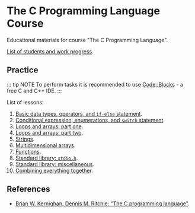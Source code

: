 # The C Programming Language Course

Educational materials for course "The C Programming Language".

[List of students and work progress](https://docs.google.com/spreadsheets/d/1uk7V20U0G_Omt3jQ65sDxLfHyrtbsejVl2sRb7WzATk/edit?usp=sharing).

## Practice

::: tip NOTE
To perform tasks it is recommended to use [Code::Blocks](http://www.codeblocks.org) - a free C and C++ IDE.
:::

List of lessons:

1. [Basic data types, operators, and `if-else` statement](lessons/01.md).
2. [Conditional expression, enumerations, and `switch` statement](lessons/02.md).
3. [Loops and arrays: part one](lessons/03.md).
4. [Loops and arrays: part two](lessons/04.md).
5. [Strings](lessons/05.md).
6. [Multidimensional arrays](lessons/06.md).
7. [Functions](lessons/07.md).
8. [Standard library: `stdio.h`](lessons/08.md).
9. [Standard library: miscellaneous](lessons/09.md).
10. [Combining everything together](lessons/10.md).

## References

- [Brian W. Kernighan, Dennis M. Ritchie: "The C programming language"](http://www.dipmat.univpm.it/~demeio/public/the_c_programming_language_2.pdf).